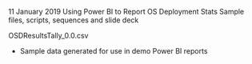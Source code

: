 11 January 2019
Using Power BI to Report OS Deployment Stats
Sample files, scripts, sequences and slide deck

OSDResultsTally_0.0.csv
- Sample data generated for use in demo Power BI reports
